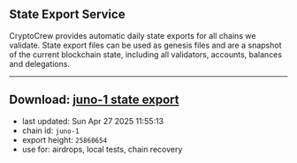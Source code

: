 ## State Export Service
CryptoCrew provides automatic daily state exports for all chains we validate. State export files can be used as genesis files and are a snapshot of the current blockchain state, including all validators, accounts, balances and delegations.

---
**Download: [juno-1 state export](https://dl-eu2.ccvalidators.com/SERVICE/juno/juno-1_export_25860654.json)**
---

- last updated: Sun Apr 27 2025 11:55:13
- chain id: `juno-1`
- export height: `25860654`
- use for: airdrops, local tests, chain recovery
